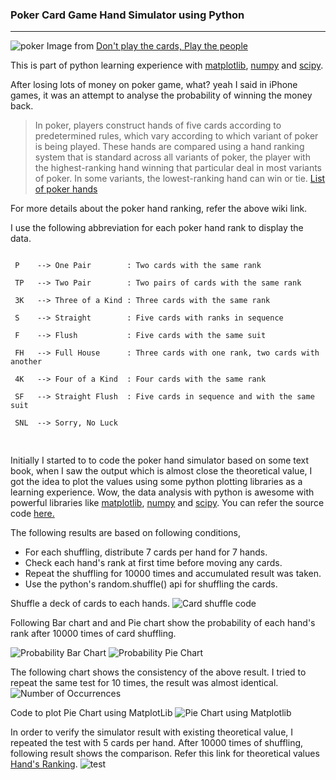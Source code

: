 
### Poker Card Game Hand Simulator using Python
---
![poker][img7] 
Image from [Don't play the cards, Play the people][link6]</br>

This is part of python learning experience with [matplotlib][link2], [numpy][link3]
and [scipy][link4]. 

After losing lots of money on poker game, what? yeah I said in iPhone games, it was an 
attempt to analyse the probability of winning the money back. 

>In poker, players construct hands of five cards according to predetermined rules,
> which vary according to which variant of poker is being played. These hands are 
>compared using a hand ranking system that is standard across all variants of poker,
> the player with the highest-ranking hand winning that particular deal in most 
>variants of poker. In some variants, the lowest-ranking hand can win or tie. [List of poker hands][link1]

For more details about the poker hand ranking, refer the above wiki link.

I use the following abbreviation for each poker hand rank to display the data. 
<pre>
<code>
 P 	  --> One Pair        : Two cards with the same rank </br>
 TP   --> Two Pair        : Two pairs of cards with the same rank</br>
 3K   --> Three of a Kind : Three cards with the same rank</br>
 S    --> Straight        : Five cards with ranks in sequence</br>
 F    --> Flush           : Five cards with the same suit</br>
 FH   --> Full House      : Three cards with one rank, two cards with another </br>
 4K   --> Four of a Kind  : Four cards with the same rank</br>
 SF   --> Straight Flush  : Five cards in sequence and with the same suit</br>
 SNL  --> Sorry, No Luck </br>
</code>
</pre>

Initially I started to to code the poker hand simulator based on some text book, when I
saw the output which is almost close the theoretical value, I got the idea to plot the
values using some python plotting libraries as a learning  experience. Wow, the data
analysis with python is awesome with powerful libraries like [matplotlib][link2], [numpy][link3]
and [scipy][link4]. You can refer the source code [here.][link5] 

The following results are based on following conditions,
<ul>
	<li>For each shuffling, distribute 7 cards per hand for 7 hands.</li>
	<li>Check each hand's rank at first time before moving any cards.</li>
	<li>Repeat the shuffling for 10000 times and accumulated result was taken.</li>
	<li>Use the python's random.shuffle() api for shuffling the cards.</li>
</ul>
	
Shuffle a deck of cards to each hands.
![Card shuffle code][img4]


Following Bar chart and and Pie chart show the probability of each hand's rank after 
10000 times of card shuffling. 

![Probability Bar Chart][img1]
![Probability Pie Chart][img2]

The following chart shows the consistency of the above result. I tried to repeat the same
test for 10 times, the result was almost identical.
![Number of Occurrences][img3]

Code to plot Pie Chart using MatplotLib 
![Pie Chart using Matplotlib][img5]

In order to verify the simulator result with existing theoretical value, I repeated the 
test with 5 cards per hand. After 10000 times of shuffling, following result shows the 
comparison. Refer this link for theoretical values [Hand's Ranking][link1].
![test][img6]



[link1]: http://en.wikipedia.org/wiki/Hand_rankings
[link2]: http://matplotlib.org
[link3]: http://www.numpy.org
[link4]: http://www.scipy.org/
[link5]: https://github.com/tssutha/PokerSimulator
[link6]: http://www.parade.com/172290/ellenleikind/life-lessons-from-poker-dont-play-the-cards-play-the-people/
[img1]: /blog/img/pokerbar.png "Bar Chart : Probability of each rank after 10000 shuffles"
[img2]: /blog/img/pokerpie.png "Pie Chart : Probability of each rank after 10000 shuffles"
[img3]: /blog/img/pokerline.png "Number of occurrences of each rank in 10000 shuffles, repeated 10 times"
[img4]: /blog/img/codesnipet.png
[img5]: /blog/img/codesnippet2.png
[img6]: /blog/img/compare.png
[img7]: /blog/img/poker.jpg


